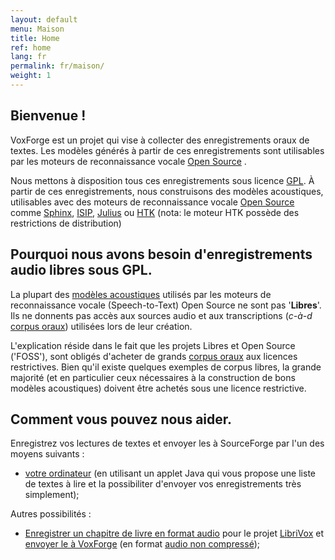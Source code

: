 ```yaml
---
layout: default
menu: Maison
title: Home
ref: home
lang: fr
permalink: fr/maison/
weight: 1
---
```


## Bienvenue !

VoxForge est un projet qui vise à collecter des enregistrements oraux de textes. Les modèles générés à partir de ces enregistrements sont utilisables par les moteurs de reconnaissance vocale [Open Source](/faq/what-is-open-source-software) .

Nous mettons à disposition tous ces enregistrements sous licence [GPL](/faq/what-is-gpl). À partir de ces enregistrements, nous construisons des modèles acoustiques, utilisables avec des moteurs de reconnaissance vocale [Open Source](/faq/what-is-open-source-software) comme [Sphinx](http://cmusphinx.sourceforge.net/html/cmusphinx.php), [ISIP](http://www.ece.msstate.edu/research/isip/projects/speech/index.html), [Julius](http://julius.sourceforge.jp/en_index.php?q=en/index.html) ou [HTK](http://htk.eng.cam.ac.uk/) (nota: le moteur HTK possède des restrictions de distribution)

## Pourquoi nous avons besoin d'enregistrements audio libres sous GPL.

La plupart des [modèles acoustiques](/faq/what-is-an-acoustic-model) utilisés par les moteurs de reconnaissance vocale (Speech-to-Text) Open Source ne sont pas '**Libres**'. Ils ne donnents pas accès aux sources audio et aux transcriptions (_c-à-d_ [corpus oraux](/faq/what-is-a-speech-corpus-or-speech-corpora)) utilisées lors de leur création.

L'explication réside dans le fait que les projets Libres et Open Source ('FOSS'), sont obligés d'acheter de grands [corpus oraux](/faq/what-is-a-speech-corpus-or-speech-corpora) aux licences restrictives. Bien qu'il existe quelques exemples de corpus libres, la grande majorité (et en particulier ceux nécessaires à la construction de bons modèles acoustiques) doivent être achetés sous une licence restrictive.

## Comment vous pouvez nous aider.

Enregistrez vos lectures de textes et envoyer les à SourceForge par l'un des moyens suivants :

*   [votre ordinateur](/fr/read)  (en utilisant un applet Java qui vous propose une liste de textes à lire et la possibiliter d'envoyer vos enregistrements très simplement);

Autres possibilités :

*   [Enregistrer un chapitre de livre en format audio](/home/submit) pour le projet [LibriVox](http://librivox.org/) et  [envoyer le à VoxForge](/home/submit)  (en format  [audio non compressé](/faq/what-kind-of-audio-formats-is-voxforge-looking-for));
